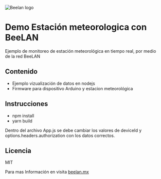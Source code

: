 
![Beelan logo](http://web.beelan.mx/static/media/logo.fa540863.svg)

# Demo Estación meteorologica con BeeLAN

Ejemplo de monitoreo de estación meteorológica en tiempo real, por medio de la red BeeLAN

## Contenido
  - Ejemplo vizualización de datos en nodejs
  - Firmware para dispositivo Arduino y estacion meteorológica

## Instrucciones
  - npm install
  - yarn build

Dentro del archivo App.js se debe cambiar los valores de deviceId y options.headers.authorization con los datos correctos.

## Licencia

MIT

Para mas Información en visita [beelan.mx](http://beelan.mx)
